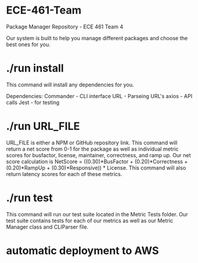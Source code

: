 # ECE-461-Team
Package Manager Repository - ECE 461 Team 4

Our system is built to help you manage different packages and choose the best ones for you.

 # ./run install
This command will install any dependencies for you.

Dependencies:
Commander   - CLI interface
URL         - Parseing URL's
axios       - API calls
Jest        - for testing

# ./run URL_FILE
URL_FILE is either a NPM or GitHub repository link. 
This command will return a net score from 0-1 for the package as well as individual metric scores for busfactor, license, maintainer, correctness, and ramp up.
Our net score calculation is NetScore = ((0.30)*BusFactor + (0.20)*Correctness + (0.20)*RampUp + (0.30)*Responsive)) * License.
This command will also return latency scores for each of these metrics.

# ./run test
This command will run our test suite located in the Metric Tests folder. Our test suite contains tests for each of our metrics as well as our Metric Manager class and CLIParser file.

# automatic deployment to AWS
